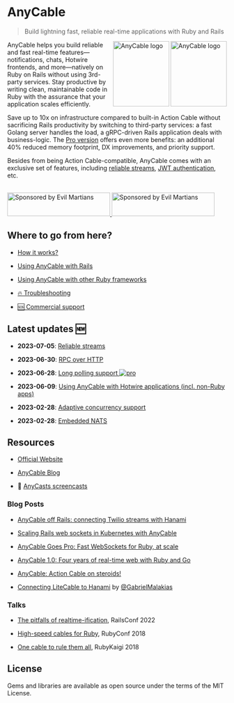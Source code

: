 # AnyCable

> Build lightning fast, reliable real-time applications with Ruby and Rails

<img class="is-light" align="right" height="150" width="129"
     title="AnyCable logo" class="home-logo" src="/assets/images/logo.svg">
<img class="is-dark" align="right" height="150" width="129"
     title="AnyCable logo" class="home-logo" src="/assets/images/logo_invert.svg">

AnyCable helps you build reliable and fast real-time features—notifications, chats, Hotwire frontends, and more—natively on Ruby on Rails without using 3rd-party services. Stay productive by writing clean, maintainable code in Ruby with the assurance that your application scales efficiently.

Save up to 10x on infrastructure compared to built-in Action Cable without sacrificing Rails productivity by switching to third-party services: a fast Golang server handles the load, a gRPC-driven Rails application deals with business-logic. The [Pro version](./pro.md) offers even more benefits: an additional 40% reduced memory footprint, DX improvements, and priority support.

Besides from being Action Cable-compatible, AnyCable comes with an exclusive set of features, including [reliable streams](./anycable-go/reliable_streams.md), [JWT authentication](./anycable-go/jwt_identifications.md), etc.

<br/>
<a href="https://evilmartians.com/">
<img class="is-light" src="https://evilmartians.com/badges/sponsored-by-evil-martians.svg" alt="Sponsored by Evil Martians" width="236" height="54">
<img class="is-dark" src="https://evilmartians.com/badges/sponsored-by-evil-martians_v2.0_for-dark-bg.svg" alt="Sponsored by Evil Martians" width="236" height="54">
</a>

<!-- markdownlint-disable no-trailing-punctuation -->
## Where to go from here?

- [How it works?](architecture.md)

- [Using AnyCable with Rails](rails/getting_started.md)

- [Using AnyCable with other Ruby frameworks](ruby/non_rails.md)

- [🔥 Troubleshooting](troubleshooting.md)

- [🆘 Commercial support](https://anycable.io/#custom-solutions)

## Latest updates 🆕

- **2023-07-05**: [Reliable streams](./anycable-go/reliable_streams.md)

- **2023-06-30**: [RPC over HTTP](./ruby/http_rpc.md)

- **2023-06-28**: [Long polling support <img class='pro-badge' src='/assets/pro.svg' alt='pro' />](./anycable-go/long-polling.md)

- **2023-06-09**: [Using AnyCable with Hotwire applications (incl. non-Ruby apps)](./guides/hotwire.md)

- **2023-02-28**: [Adaptive concurrency support](./anycable-go/configuration.md#adaptive-concurrency)

- **2023-02-28**: [Embedded NATS](./anycable-go/embedded_nats.md)

## Resources

- [Official Website](https://anycable.io)

- [AnyCable Blog](https://anycable.io/blog)

- 🎥 [AnyCasts screencasts](https://www.youtube.com/playlist?list=PLAgBW0XUpyOVFnpoS6FKDszd8WEvXzg-A)

### Blog Posts

- [AnyCable off Rails: connecting Twilio streams with Hanami](https://evilmartians.com/chronicles/anycable-goes-off-rails-connecting-twilio-streams-with-hanami)

- [Scaling Rails web sockets in Kubernetes with AnyCable](https://vitobotta.com/2022/06/18/scaling-rails-web-sockets-in-kubernetes-with-anycable/)

- [AnyCable Goes Pro: Fast WebSockets for Ruby, at scale](https://evilmartians.com/chronicles/anycable-goes-pro-fast-websockets-for-ruby-at-scale)

- [AnyCable 1.0: Four years of real-time web with Ruby and Go](https://evilmartians.com/chronicles/anycable-1-0-four-years-of-real-time-web-with-ruby-and-go)

- [AnyCable: Action Cable on steroids!](https://evilmartians.com/chronicles/anycable-actioncable-on-steroids)

- [Connecting LiteCable to Hanami](http://gabrielmalakias.com.br/ruby/hanami/iot/2017/05/26/websockets-connecting-litecable-to-hanami.html) by [@GabrielMalakias](https://github.com/GabrielMalakias)

### Talks

- [The pitfalls of realtime-ification](https://noti.st/palkan/MeBUVe/the-pitfalls-of-realtime-ification), RailsConf 2022

- [High-speed cables for Ruby](https://noti.st/palkan/Y1bPpn/high-speed-cables-for-ruby), RubyConf 2018

- [One cable to rule them all](https://noti.st/palkan/ALKDiC/anycable-one-cable-to-rule-them-all), RubyKaigi 2018

## License

Gems and libraries are available as open source under the terms of the MIT License.
